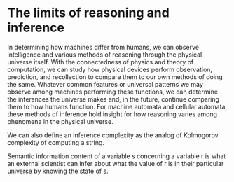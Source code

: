 # The limits of reasoning and inference

In determining how machines differ from humans, we can observe intelligence and 
various methods of reasoning through the physical universe itself. With the connectedness 
of physics and theory of computation, we can study how physical devices perform 
observation, prediction, and recollection to compare them to our own methods of 
doing the same. Whatever common features or universal patterns we may observe 
among machines performing these functions, we can determine the inferences the 
universe makes and, in the future, continue comparing them to how humans function. 
For machine automata and cellular automata, these methods of inference hold insight 
for how reasoning varies among phenomena in the physical universe. 

We can also define an inference complexity as the analog of Kolmogorov complexity of computing a string. 

Semantic information content of a variable s concerning a variable r is what an 
external scientist can infer about what the value of r is in their particular universe by 
knowing the state of s. 
